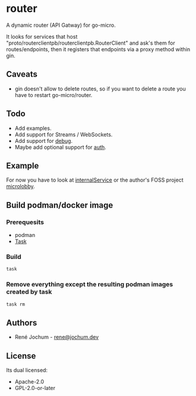 # router

A dynamic router (API Gatway) for go-micro.

It looks for services that host "proto/routerclientpb/routerclientpb.RouterClient" and ask's them for routes/endpoints,
then it registers that endpoints via a proxy method within gin.

## Caveats

- gin doesn't allow to delete routes, so if you want to delete a route you have to restart go-micro/router.

## Todo

- Add examples.
- Add support for Streams / WebSockets.
- Add support for [debug](https://github.com/asim/go-micro/tree/master/debug).
- Maybe add optional support for [auth](https://github.com/asim/go-micro/blob/master/auth/auth.go).

## Example

For now you have to look at [internalService](https://github.com/go-micro/router/blob/master/cmd/microrouterd/main.go#L20) or the author's FOSS project [microlobby](https://github.com/pcdummy/microlobby).

## Build podman/docker image

### Prerequesits

- podman
- [Task](https://taskfile.dev/#/installation)

### Build

```bash
task
```

### Remove everything except the resulting podman images created by task

```bash
task rm
```

## Authors

- René Jochum - rene@jochum.dev

## License

Its dual licensed:

- Apache-2.0
- GPL-2.0-or-later
